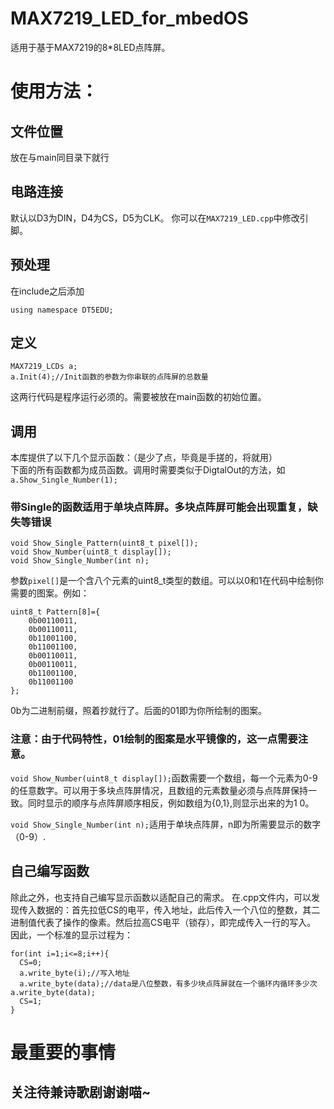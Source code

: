 # MAX7219_LED_for_mbedOS

适用于基于MAX7219的8*8LED点阵屏。

# 使用方法：
## 文件位置
放在与main同目录下就行
## 电路连接
默认以D3为DIN，D4为CS，D5为CLK。
你可以在`MAX7219_LED.cpp`中修改引脚。
## 预处理
在include之后添加
```
using namespace DT5EDU;
```
## 定义
```
MAX7219_LCDs a;
a.Init(4);//Init函数的参数为你串联的点阵屏的总数量
```
这两行代码是程序运行必须的。需要被放在main函数的初始位置。
## 调用
本库提供了以下几个显示函数：（是少了点，毕竟是手搓的，将就用）  
下面的所有函数都为成员函数。调用时需要类似于DigtalOut的方法，如`a.Show_Single_Number(1);`  
### 带Single的函数适用于单块点阵屏。多块点阵屏可能会出现重复，缺失等错误
```
void Show_Single_Pattern(uint8_t pixel[]);
void Show_Number(uint8_t display[]);
void Show_Single_Number(int n);
```
参数`pixel[]`是一个含八个元素的uint8_t类型的数组。可以以0和1在代码中绘制你需要的图案。例如：
```
uint8_t Pattern[8]={
    0b00110011,
    0b00110011,
    0b11001100,
    0b11001100,
    0b00110011,
    0b00110011,
    0b11001100,
    0b11001100
};
```
0b为二进制前缀，照着抄就行了。后面的01即为你所绘制的图案。
### 注意：由于代码特性，01绘制的图案是水平镜像的，这一点需要注意。
`void Show_Number(uint8_t display[]);`函数需要一个数组，每一个元素为0-9的任意数字。可以用于多块点阵屏情况，且数组的元素数量必须与点阵屏保持一致。同时显示的顺序与点阵屏顺序相反，例如数组为{0,1},则显示出来的为1 0。  
  
`void Show_Single_Number(int n);`适用于单块点阵屏，n即为所需要显示的数字（0-9）.

## 自己编写函数
除此之外，也支持自己编写显示函数以适配自己的需求。
在.cpp文件内，可以发现传入数据的：首先拉低CS的电平，传入地址，此后传入一个八位的整数，其二进制值代表了操作的像素。然后拉高CS电平（锁存），即完成传入一行的写入。  
因此，一个标准的显示过程为：
```
for(int i=1;i<=8;i++){
  CS=0;
  a.write_byte(i);//写入地址
  a.write_byte(data);//data是八位整数，有多少块点阵屏就在一个循环内循环多少次a.write_byte(data);
  CS=1;
}

```
# 最重要的事情
## 关注待兼诗歌剧谢谢喵~
